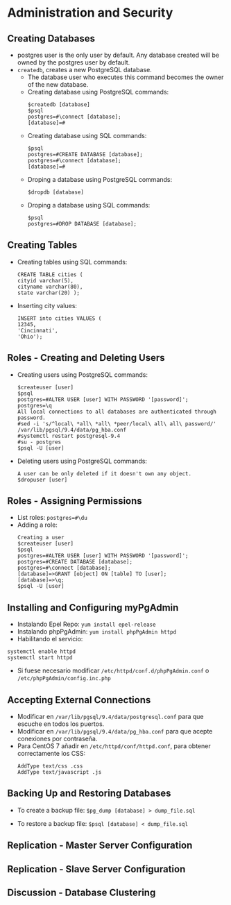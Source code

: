 Administration and Security
===========================

Creating Databases
------------------

- postgres user is the only user by default. Any database created will be owned by the postgres user by default.
- `createdb`, creates a new PostgreSQL database. 
    - The database user who executes this command becomes the owner of the new database.
    - Creating database using PostgreSQL commands:
        ```
        $createdb [database]
        $psql
        postgres=#\connect [database];
        [database]=#
        ```
    - Creating database using SQL commands:
        ```
        $psql
        postgres=#CREATE DATABASE [database];
        postgres=#\connect [database];
        [database]=#
        ```
    - Droping a database using PostgreSQL commands:
        ```
        $dropdb [database]
        ```
    - Droping a database using SQL commands:
        ```
        $psql
        postgres=#DROP DATABASE [database];
        ```

Creating Tables
---------------

- Creating tables using SQL commands:
    ```
    CREATE TABLE cities (
    cityid varchar(5),
    cityname varchar(80),
    state varchar(20) );
    ```
- Inserting city values:
    ```
    INSERT into cities VALUES (
    12345,
    'Cincinnati',
    'Ohio');
    ```
Roles - Creating and Deleting Users
-----------------------------------

- Creating users using PostgreSQL commands:
    ```
    $createuser [user]
    $psql
    postgres=#ALTER USER [user] WITH PASSWORD '[password]';
    postgres=\q
    All local connections to all databases are authenticated through password.
    #sed -i 's/^local\ *all\ *all\ *peer/local\ all\ all\ password/' /var/lib/pgsql/9.4/data/pg_hba.conf
    #systemctl restart postgresql-9.4
    #su - postgres
    $psql -U [user]
    ```
- Deleting users using PostgreSQL commands:
    ```
    A user can be only deleted if it doesn't own any object.
    $dropuser [user]
    ```

Roles - Assigning Permissions
-----------------------------

- List roles: 
    `postgres=#\du`
- Adding a role:
    ```
    Creating a user
    $createuser [user]
    $psql
    postgres=#ALTER USER [user] WITH PASSWORD '[password]';
    postgres=#CREATE DATABASE [database];
    postgres=#\connect [database];
    [database]=>GRANT [object] ON [table] TO [user];
    [database]=>\q;
    $psql -U [user]
    ```

Installing and Configuring myPgAdmin
------------------------------------

- Instalando Epel Repo:
`yum install epel-release`
- Instalando phpPgAdmin:
`yum install phpPgAdmin httpd`
- Habilitando el servicio:
```
systemctl enable httpd
systemctl start httpd
```
- Si fuese necesario modificar `/etc/httpd/conf.d/phpPgAdmin.conf` o `/etc/phpPgAdmin/config.inc.php`

Accepting External Connections
------------------------------

- Modificar en `/var/lib/pgsql/9.4/data/postgresql.conf` para que escuche en todos los puertos.
- Modificar en `/var/lib/pgsql/9.4/data/pg_hba.conf` para que acepte conexiones por contraseña.
- Para CentOS 7 añadir en `/etc/httpd/conf/httpd.conf`, para obtener correctamente los CSS:
    ```
    AddType text/css .css
    AddType text/javascript .js
    ```
Backing Up and Restoring Databases
----------------------------------

- To create a backup file:
`$pg_dump [database] > dump_file.sql`

- To restore a backup file:
`$psql [database] < dump_file.sql`

Replication - Master Server Configuration
-----------------------------------------



Replication - Slave Server Configuration
----------------------------------------

Discussion - Database Clustering
--------------------------------
